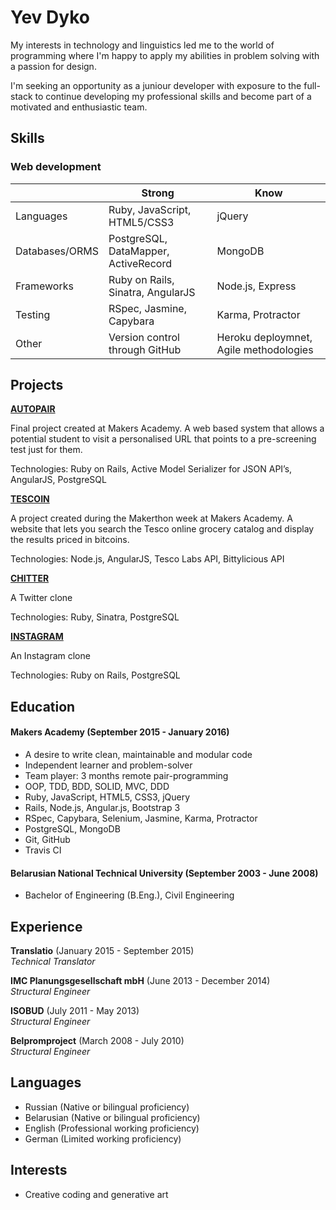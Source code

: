 # Yev Dyko

My interests in technology and linguistics led me to the world of programming where I'm happy to apply my abilities in problem solving with a passion for design.

I'm seeking an opportunity as a juniour developer with exposure to the full-stack to continue developing my professional skills and become part of a motivated and enthusiastic team.

## Skills
### Web development
||Strong|Know|
| --- | --- | --- |
|Languages|Ruby, JavaScript, HTML5/CSS3|jQuery|
|Databases/ORMS|PostgreSQL, DataMapper, ActiveRecord|MongoDB|
|Frameworks|Ruby on Rails, Sinatra, AngularJS|Node.js, Express|
|Testing|RSpec, Jasmine, Capybara|Karma, Protractor|
|Other|Version control through GitHub|Heroku deploymnet, Agile methodologies| 

## Projects

**[AUTOPAIR](https://github.com/yevdyko/autopair)**

Final project created at Makers Academy. A web based system that allows a potential student to visit a personalised URL that points to a pre-screening test just for them.

Technologies: Ruby on Rails, Active Model Serializer for JSON API’s, AngularJS, PostgreSQL

**[TESCOIN](https://github.com/yevdyko/tescoin)**

A project created during the Makerthon week at Makers Academy. A website that lets you search the Tesco online grocery catalog and display the results priced in bitcoins.

Technologies: Node.js, AngularJS, Tesco Labs API, Bittylicious API 

**[CHITTER](https://github.com/yevdyko/chitter-challenge)**

A Twitter clone

Technologies: Ruby, Sinatra, PostgreSQL

**[INSTAGRAM](https://github.com/yevdyko/instagram-challenge)**

An Instagram clone

Technologies: Ruby on Rails, PostgreSQL

## Education

#### Makers Academy (September 2015 - January 2016)

- A desire to write clean, maintainable and modular code
- Independent learner and problem-solver
- Team player: 3 months remote pair-programming
- OOP, TDD, BDD, SOLID, MVC, DDD
- Ruby, JavaScript, HTML5, CSS3, jQuery
- Rails, Node.js, Angular.js, Bootstrap 3
- RSpec, Capybara, Selenium, Jasmine, Karma, Protractor
- PostgreSQL, MongoDB
- Git, GitHub
- Travis CI

#### Belarusian National Technical University (September 2003 - June 2008)

- Bachelor of Engineering (B.Eng.), Civil Engineering

## Experience

**Translatio** (January 2015 - September 2015)    
*Technical Translator*

**IMC Planungsgesellschaft mbH** (June 2013 - December 2014)    
*Structural Engineer*  

**ISOBUD** (July 2011 - May 2013)   
*Structural Engineer*  

**Belpromproject** (March 2008 - July 2010)   
*Structural Engineer*

## Languages

- Russian (Native or bilingual proficiency)
- Belarusian (Native or bilingual proficiency)
- English (Professional working proficiency)
- German (Limited working proficiency)

## Interests

- Creative coding and generative art
